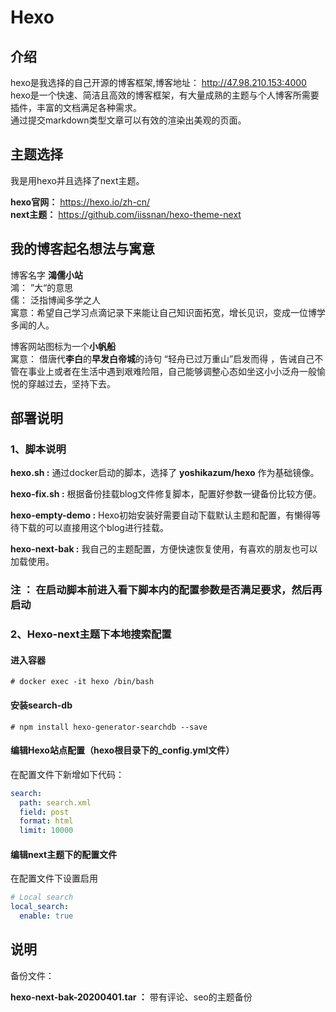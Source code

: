 # Hexo

## 介绍

hexo是我选择的自己开源的博客框架,博客地址： <http://47.98.210.153:4000>  
hexo是一个快速、简洁且高效的博客框架，有大量成熟的主题与个人博客所需要插件，丰富的文档满足各种需求。  
通过提交markdown类型文章可以有效的渲染出美观的页面。  

## 主题选择

我是用hexo并且选择了next主题。  

**hexo官网：** <https://hexo.io/zh-cn/>  
**next主题：** <https://github.com/iissnan/hexo-theme-next>

## 我的博客起名想法与寓意

博客名字 **鴻儒小站**  
鴻： ”大“的意思  
儒： 泛指博闻多学之人  
寓意：希望自己学习点滴记录下来能让自己知识面拓宽，增长见识，变成一位博学多闻的人。

博客网站图标为一个**小帆船**  
寓意： 借唐代**李白**的**早发白帝城**的诗句 “轻舟已过万重山”启发而得 ，告诫自己不管在事业上或者在生活中遇到艰难险阻，自己能够调整心态如坐这小小泛舟一般愉悦的穿越过去，坚持下去。

## 部署说明

### 1、脚本说明

**hexo.sh :** 通过docker启动的脚本，选择了 **yoshikazum/hexo** 作为基础镜像。  

**hexo-fix.sh :** 根据备份挂载blog文件修复脚本，配置好参数一键备份比较方便。  

**hexo-empty-demo :** Hexo初始安装好需要自动下载默认主题和配置，有懒得等待下载的可以直接用这个blog进行挂载。  

**hexo-next-bak :** 我自己的主题配置，方便快速恢复使用，有喜欢的朋友也可以加载使用。  

### 注 ： 在启动脚本前进入看下脚本内的配置参数是否满足要求，然后再启动

### 2、Hexo-next主题下本地搜索配置

#### 进入容器  

```# docker exec -it hexo /bin/bash```

#### 安装search-db

```# npm install hexo-generator-searchdb --save```

#### 编辑Hexo站点配置（hexo根目录下的_config.yml文件）

在配置文件下新增如下代码：  

``` yml
search:
  path: search.xml
  field: post
  format: html
  limit: 10000

```

#### 编辑next主题下的配置文件

在配置文件下设置启用

``` yml
# Local search
local_search:
  enable: true
```

## 说明

备份文件：  

**hexo-next-bak-20200401.tar ：** 带有评论、seo的主题备份
